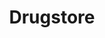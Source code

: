 ---
title: "Drugstore"
url: /ciudad-autonoma-de-buenos-aires/drugstore-marcelo-t-de-alvear/
shop: farmacia
---